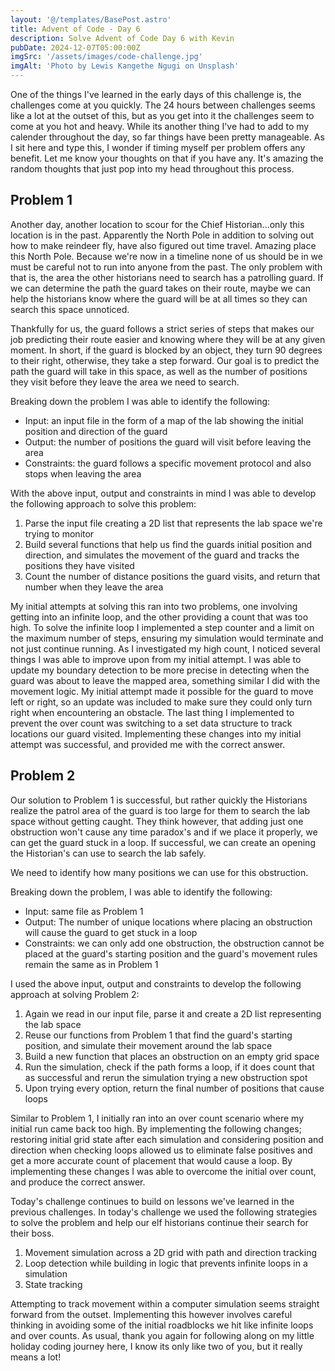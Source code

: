 ```yaml
---
layout: '@/templates/BasePost.astro'
title: Advent of Code - Day 6
description: Solve Advent of Code Day 6 with Kevin
pubDate: 2024-12-07T05:00:00Z
imgSrc: '/assets/images/code-challenge.jpg'
imgAlt: 'Photo by Lewis Kangethe Ngugi on Unsplash'
---
```


One of the things I've learned in the early days of this challenge is, the challenges come at you quickly. The 24 hours between challenges seems like a lot at the outset of this, but as you get into it the challenges seem to come at you hot and heavy. While its another thing I've had to add to my calender throughout the day, so far things have been pretty manageable. As I sit here and type this, I wonder if timing myself per problem offers any benefit. Let me know your thoughts on that if you have any. It's amazing the random thoughts that just pop into my head throughout this process.

## Problem 1
Another day, another location to scour for the Chief Historian...only this location is in the past. Apparently the North Pole in addition to solving out how to make reindeer fly, have also figured out time travel. Amazing place this North Pole. Because we're now in a timeline none of us should be in we must be careful not to run into anyone from the past. The only problem with that is, the area the other historians need to search has a patrolling guard. If we can determine the path the guard takes on their route, maybe we can help the historians know where the guard will be at all times so they can search this space unnoticed.

Thankfully for us, the guard follows a strict series of steps that makes our job predicting their route easier and knowing where they will be at any given moment. In short, if the guard is blocked by an object, they turn 90 degrees to their right, otherwise, they take a step forward. Our goal is to predict the path the guard will take in this space, as well as the number of positions they visit before they leave the area we need to search.

Breaking down the problem I was able to identify the following:
- Input: an input file in the form of a map of the lab showing the initial position and direction of the guard
- Output: the number of positions the guard will visit before leaving the area
- Constraints: the guard follows a specific movement protocol and also stops when leaving the area

With the above input, output and constraints in mind I was able to develop the following approach to solve this problem:
1. Parse the input file creating a 2D list that represents the lab space we're trying to monitor
2. Build several functions that help us find the guards initial position and direction, and simulates the movement of the guard and tracks the positions they have visited
3. Count the number of distance positions the guard visits, and return that number when they leave the area

My initial attempts at solving this ran into two problems, one involving getting into an infinite loop, and the other providing a count that was too high. To solve the infinite loop I implemented a step counter and a limit on the maximum number of steps, ensuring my simulation would terminate and not just continue running. As I investigated my high count, I noticed several things I was able to improve upon from my initial attempt. I was able to update my boundary detection to be more precise in detecting when the guard was about to leave the mapped area, something similar I did with the movement logic. My initial attempt made it possible for the guard to move left or right, so an update was included to make sure they could only turn right when encountering an obstacle. The last thing I implemented to prevent the over count was switching to a set data structure to track locations our guard visited. Implementing these changes into my initial attempt was successful, and provided me with the correct answer.

## Problem 2
Our solution to Problem 1 is successful, but rather quickly the Historians realize the patrol area of the guard is too large for them to search the lab space without getting caught. They think however, that adding just one obstruction won't cause any time paradox's and if we place it properly, we can get the guard stuck in a loop. If successful, we can create an opening the Historian's can use to search the lab safely.

We need to identify how many positions we can use for this obstruction.

Breaking down the problem, I was able to identify the following:
- Input: same file as Problem 1
- Output: The number of unique locations where placing an obstruction will cause the guard to get stuck in a loop
- Constraints: we can only add one obstruction, the obstruction cannot be placed at the guard's starting position and the guard's movement rules remain the same as in Problem 1

I used the above input, output and constraints to develop the following approach at solving Problem 2:
1. Again we read in our input file, parse it and create a 2D list representing the lab space
2. Reuse our functions from Problem 1 that find the guard's starting position, and simulate their movement around the lab space
3. Build a new function that places an obstruction on an empty grid space
4. Run the simulation, check if the path forms a loop, if it does count that as successful and rerun the simulation trying a new obstruction spot
5. Upon trying every option, return the final number of positions that cause loops

Similar to Problem 1, I initially ran into an over count scenario where my initial run came back too high. By implementing the following changes; restoring initial grid state after each simulation and considering position and direction when checking loops allowed us to eliminate false positives and get a more accurate count of placement that would cause a loop. By implementing these changes I was able to overcome the initial over count, and produce the correct answer.

Today's challenge continues to build on lessons we've learned in the previous challenges. In today's challenge we used the following strategies to solve the problem and help our elf historians continue their search for their boss.
1. Movement simulation across a 2D grid with path and direction tracking
2. Loop detection while building in logic that prevents infinite loops in a simulation
3. State tracking

Attempting to track movement within a computer simulation seems straight forward from the outset. Implementing this however involves careful thinking in avoiding some of the initial roadblocks we hit like infinite loops and over counts. As usual, thank you again for following along on my little holiday coding journey here, I know its only like two of you, but it really means a lot!